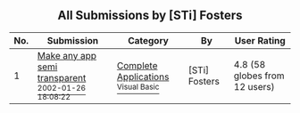 ﻿<div align="center">

## All Submissions by \[STi\] Fosters

</div>

No.  | Submission | Category | By   | User Rating
---- | ---------- | -------- | ---- | -----------
1 | [Make any app semi transparent<br /><sup>2002-01-26 18:08:22</sup>](https://github.com/Planet-Source-Code/sti-fosters-make-any-app-semi-transparent__1-31255) | [Complete Applications<br /><sup>Visual Basic</sup>](../ByCategory/complete-applications__1-27.md) | \[STi\] Fosters | 4.8 (58 globes from 12 users)
